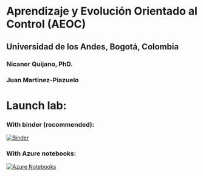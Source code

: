 # Aprendizaje y Evolución Orientado al Control (AEOC)
## Universidad de los Andes, Bogotá, Colombia

### Nicanor Quijano, PhD.
### Juan Martinez-Piazuelo

# Launch lab:

### With binder (recommended):
[![Binder](https://mybinder.org/badge.svg)](https://mybinder.org/v2/gh/jpmartinez10/AEOC-NeuralNetworks-2020/master)

### With Azure notebooks:
[![Azure Notebooks](https://notebooks.azure.com/launch.png)](https://notebooks.azure.com/import/gh/jpmartinez10/AEOC-NeuralNetworks-2020)
